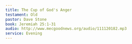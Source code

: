 ```yaml
---
title: The Cup of God's Anger
testament: Old
pastor: Dave Stone
book: Jeremiah 25:1-31
audio: http://www.mecgoodnews.org/audio/111120182.mp3
service: Evening
---
```

